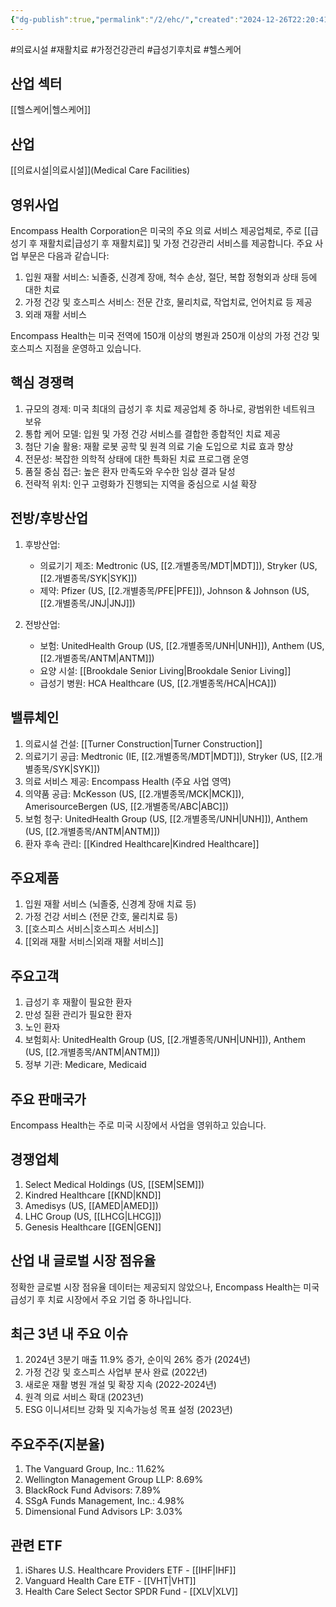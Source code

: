 ```yaml
---
{"dg-publish":true,"permalink":"/2/ehc/","created":"2024-12-26T22:20:41.433+09:00","updated":"2025-07-29T21:37:04.611+09:00"}
---
```


#의료시설 #재활치료 #가정건강관리 #급성기후치료 #헬스케어 

## 산업 섹터

[[헬스케어\|헬스케어]]

## 산업

[[의료시설\|의료시설]](Medical Care Facilities)

## 영위사업

Encompass Health Corporation은 미국의 주요 의료 서비스 제공업체로, 주로 [[급성기 후 재활치료\|급성기 후 재활치료]] 및 가정 건강관리 서비스를 제공합니다. 주요 사업 부문은 다음과 같습니다:

1. 입원 재활 서비스: 뇌졸중, 신경계 장애, 척수 손상, 절단, 복합 정형외과 상태 등에 대한 치료
2. 가정 건강 및 호스피스 서비스: 전문 간호, 물리치료, 작업치료, 언어치료 등 제공
3. 외래 재활 서비스

Encompass Health는 미국 전역에 150개 이상의 병원과 250개 이상의 가정 건강 및 호스피스 지점을 운영하고 있습니다.

## 핵심 경쟁력

1. 규모의 경제: 미국 최대의 급성기 후 치료 제공업체 중 하나로, 광범위한 네트워크 보유
2. 통합 케어 모델: 입원 및 가정 건강 서비스를 결합한 종합적인 치료 제공
3. 첨단 기술 활용: 재활 로봇 공학 및 원격 의료 기술 도입으로 치료 효과 향상
4. 전문성: 복잡한 의학적 상태에 대한 특화된 치료 프로그램 운영
5. 품질 중심 접근: 높은 환자 만족도와 우수한 임상 결과 달성
6. 전략적 위치: 인구 고령화가 진행되는 지역을 중심으로 시설 확장

## 전방/후방산업

1. 후방산업:
    
    - 의료기기 제조: Medtronic (US, [[2.개별종목/MDT\|MDT]]), Stryker (US, [[2.개별종목/SYK\|SYK]])
    - 제약: Pfizer (US, [[2.개별종목/PFE\|PFE]]), Johnson & Johnson (US, [[2.개별종목/JNJ\|JNJ]])
    
2. 전방산업:
    
    - 보험: UnitedHealth Group (US, [[2.개별종목/UNH\|UNH]]), Anthem (US, [[2.개별종목/ANTM\|ANTM]])
    - 요양 시설: [[Brookdale Senior Living\|Brookdale Senior Living]]
    - 급성기 병원: HCA Healthcare (US, [[2.개별종목/HCA\|HCA]])
    

## 밸류체인

1. 의료시설 건설: [[Turner Construction\|Turner Construction]]
2. 의료기기 공급: Medtronic (IE, [[2.개별종목/MDT\|MDT]]), Stryker (US, [[2.개별종목/SYK\|SYK]])
3. 의료 서비스 제공: Encompass Health (주요 사업 영역)
4. 의약품 공급: McKesson (US, [[2.개별종목/MCK\|MCK]]), AmerisourceBergen (US, [[2.개별종목/ABC\|ABC]])
5. 보험 청구: UnitedHealth Group (US, [[2.개별종목/UNH\|UNH]]), Anthem (US, [[2.개별종목/ANTM\|ANTM]])
6. 환자 후속 관리: [[Kindred Healthcare\|Kindred Healthcare]]

## 주요제품

1. 입원 재활 서비스 (뇌졸중, 신경계 장애 치료 등)
2. 가정 건강 서비스 (전문 간호, 물리치료 등)
3. [[호스피스 서비스\|호스피스 서비스]]
4. [[외래 재활 서비스\|외래 재활 서비스]]

## 주요고객

1. 급성기 후 재활이 필요한 환자
2. 만성 질환 관리가 필요한 환자
3. 노인 환자
4. 보험회사: UnitedHealth Group (US, [[2.개별종목/UNH\|UNH]]), Anthem (US, [[2.개별종목/ANTM\|ANTM]])
5. 정부 기관: Medicare, Medicaid

## 주요 판매국가

Encompass Health는 주로 미국 시장에서 사업을 영위하고 있습니다.

## 경쟁업체

1. Select Medical Holdings (US, [[SEM\|SEM]])
2. Kindred Healthcare [[KND\|KND]]
3. Amedisys (US, [[AMED\|AMED]])
4. LHC Group (US, [[LHCG\|LHCG]])
5. Genesis Healthcare [[GEN\|GEN]]

## 산업 내 글로벌 시장 점유율

정확한 글로벌 시장 점유율 데이터는 제공되지 않았으나, Encompass Health는 미국 급성기 후 치료 시장에서 주요 기업 중 하나입니다.

## 최근 3년 내 주요 이슈

1. 2024년 3분기 매출 11.9% 증가, 순이익 26% 증가 (2024년)
2. 가정 건강 및 호스피스 사업부 분사 완료 (2022년)
3. 새로운 재활 병원 개설 및 확장 지속 (2022-2024년)
4. 원격 의료 서비스 확대 (2023년)
5. ESG 이니셔티브 강화 및 지속가능성 목표 설정 (2023년)

## 주요주주(지분율)

1. The Vanguard Group, Inc.: 11.62%
2. Wellington Management Group LLP: 8.69%
3. BlackRock Fund Advisors: 7.89%
4. SSgA Funds Management, Inc.: 4.98%
5. Dimensional Fund Advisors LP: 3.03%

## 관련 ETF

1. iShares U.S. Healthcare Providers ETF - [[IHF\|IHF]]
2. Vanguard Health Care ETF - [[VHT\|VHT]]
3. Health Care Select Sector SPDR Fund - [[XLV\|XLV]]